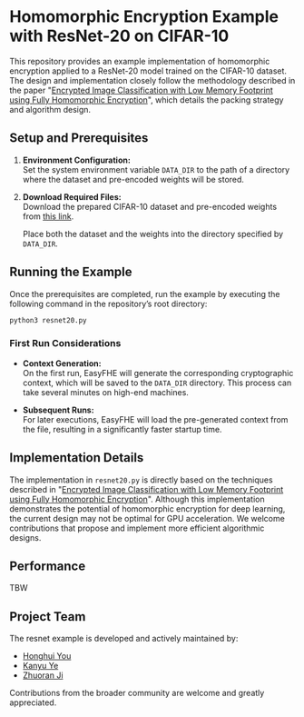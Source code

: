 # Homomorphic Encryption Example with ResNet-20 on CIFAR-10

This repository provides an example implementation of homomorphic encryption applied to a ResNet-20 model trained on the CIFAR-10 dataset. The design and implementation closely follow the methodology described in the paper "[Encrypted Image Classification with Low Memory Footprint using Fully Homomorphic Encryption](https://eprint.iacr.org/2024/460.pdf)", which details the packing strategy and algorithm design.

## Setup and Prerequisites

1. **Environment Configuration:**  
   Set the system environment variable `DATA_DIR` to the path of a directory where the dataset and pre-encoded weights will be stored.

2. **Download Required Files:**  
   Download the prepared CIFAR-10 dataset and pre-encoded weights from [this link](https://1drv.ms/f/c/bf37f4266c3f52d0/EudeJ2juTltFvAnRS8yypz0BVMYR65X7sQvEyCXleme8gQ?e=paaZNk).  

   Place both the dataset and the weights into the directory specified by `DATA_DIR`.

## Running the Example

Once the prerequisites are completed, run the example by executing the following command in the repository’s root directory:

```bash
python3 resnet20.py
```

### First Run Considerations

- **Context Generation:**  
  On the first run, EasyFHE will generate the corresponding cryptographic context, which will be saved to the `DATA_DIR` directory. This process can take several minutes on high-end machines.

- **Subsequent Runs:**  
  For later executions, EasyFHE will load the pre-generated context from the file, resulting in a significantly faster startup time.

## Implementation Details

The implementation in `resnet20.py` is directly based on the techniques described in "[Encrypted Image Classification with Low Memory Footprint using Fully Homomorphic Encryption](https://eprint.iacr.org/2024/460.pdf)". Although this implementation demonstrates the potential of homomorphic encryption for deep learning, the current design may not be optimal for GPU acceleration. We welcome contributions that propose and implement more efficient algorithmic designs.

## Performance

TBW

## Project Team

The resnet example is developed and actively maintained by:
- [Honghui You](https://github.com/Eyxxxxx)
- [Kanyu Ye](https://github.com/kanyuYe)
- [Zhuoran Ji](https://github.com/jizhuoran)

Contributions from the broader community are welcome and greatly appreciated.

